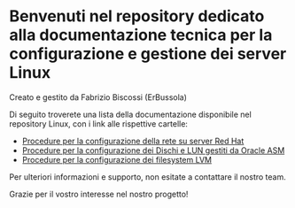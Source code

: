 # Benvenuti nel repository dedicato alla documentazione tecnica per la configurazione e gestione dei server Linux
Creato e gestito da Fabrizio Biscossi (ErBussola)

Di seguito troverete una lista della documentazione disponibile nel repository Linux, con i link alle rispettive cartelle:

- [Procedure per la configurazione della rete su server Red Hat](./Networking)
- [Procedure per la configurazione dei Dischi e LUN gestiti da Oracle ASM](./Oracle-ASM)
- [Procedure per la configurazione dei filesystem LVM](./FileSystem-LVM)

Per ulteriori informazioni e supporto, non esitate a contattare il nostro team.

Grazie per il vostro interesse nel nostro progetto!
